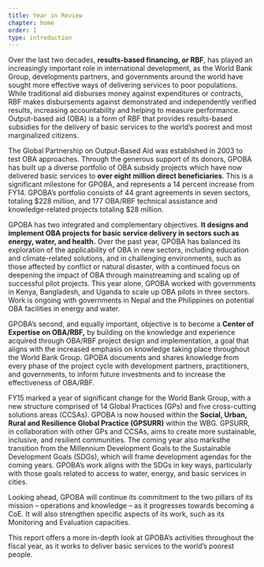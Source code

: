 ```yaml
---
title: Year in Review
chapter: home
order: 1
type: introduction
---
```


Over the last two decades, **results-based financing, or RBF**, has played an increasingly important role in international development, as the World Bank Group, developments partners, and governments around the world have sought more effective ways of delivering services to poor populations. While traditional aid disburses money against expenditures or contracts, RBF makes disbursements against demonstrated and independently verified results, increasing accountability and helping to measure performance. Output-based aid (OBA) is a form of RBF that provides results-based subsidies for the delivery of basic services to the world’s poorest and most marginalized citizens. 

The Global Partnership on Output-Based Aid was established in 2003 to test OBA approaches. Through the generous support of its donors, GPOBA has built up a diverse portfolio of OBA subsidy projects which have now delivered basic services to **over eight million direct beneficiaries**. This is a significant milestone for GPOBA, and represents a 14 percent increase from FY14. GPOBA’s portfolio consists of 44 grant agreements in seven sectors, totaling $228 million, and 177 OBA/RBF technical assistance and knowledge-related projects totaling $28 million. 

GPOBA has two integrated and complementary objectives. **It designs and implement OBA projects for basic service delivery in sectors such as energy, water, and health.** Over the past year, GPOBA has balanced its exploration of the applicability of OBA in new sectors, including education and climate-related solutions, and in challenging environments, such as those affected by conflict or natural disaster, with a continued focus on deepening the impact of OBA through mainstreaming and scaling up of successful pilot projects. This year alone, GPOBA worked with governments in Kenya, Bangladesh, and Uganda to scale up OBA pilots in three sectors. Work is ongoing with governments in Nepal and the Philippines on potential OBA facilities in energy and water.

GPOBA’s second, and equally important, objective is to become a **Center of Expertise on OBA/RBF,** by building on the knowledge and experience acquired through OBA/RBF project design and implementation, a goal that aligns with the increased emphasis on knowledge taking place throughout the World Bank Group. GPOBA documents and shares knowledge from every phase of the project cycle with development partners, practitioners, and governments, to inform future investments and to increase the effectiveness of OBA/RBF. 

FY15 marked a year of significant change for the World Bank Group, with a new structure comprised of 14 Global Practices (GPs) and five cross-cutting solutions areas (CCSAs). GPOBA is now housed within the **Social, Urban, Rural and Resilience Global Practice (GPSURR)** within the WBG. GPSURR, in collaboration with other GPs and CCSAs, aims to create more sustainable, inclusive, and resilient communities. The coming year also marksthe transition from the Millennium Development Goals to the Sustainable Development Goals (SDGs), which will frame development agendas for the coming years. GPOBA’s work aligns with the SDGs in key ways, particularly with those goals related to access to water, energy, and basic services in cities. 

Looking ahead, GPOBA will continue its commitment to the two pillars of its mission – operations and knowledge – as it progresses towards becoming a CoE. It will also strengthen specific aspects of its work, such as its Monitoring and Evaluation capacities. 

This report offers a more in-depth look at GPOBA’s activities throughout the fiscal year, as it works to deliver basic services to the world’s poorest people.
